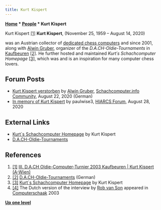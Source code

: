 ```yaml
---
title: Kurt Kispert
---
```

**[Home](Home "Home") \* [People](People "People") \* Kurt Kispert**



 [](http://www.schachcomputer.at/kispert.jpg) Kurt Kispert <a id="cite-note-1" href="#cite-ref-1">[1]</a> 
**Kurt Kispert**, (November 25, 1959 – August 14, 2020)  

was an Austrian collector of [dedicated chess computers](Dedicated_Chess_Computers "Dedicated Chess Computers") and since 2001, along with [Alwin Gruber](index.php?title=Alwin_Gruber&action=edit&redlink=1 "Alwin Gruber (page does not exist)"), organizer of the *D.A.CH-Oldie-Tournaments* in [Kaufbeuren](https://en.wikipedia.org/wiki/Kaufbeuren) <a id="cite-note-2" href="#cite-ref-2">[2]</a>.
He further hosted and maintained *Kurt´s Schachcomputer Homepage* <a id="cite-note-3" href="#cite-ref-3">[3]</a>,
which was and is an inspiration for many computer chess lovers.



## Forum Posts


* [Kurt Kispert verstorben](https://www.schachcomputer.info/forum/showthread.php?t=6254) by [Alwin Gruber](index.php?title=Alwin_Gruber&action=edit&redlink=1 "Alwin Gruber (page does not exist)"), [Schachcomputer.info Community](Computer_Chess_Forums "Computer Chess Forums"), August 22, 2020 (German)
* [In memory of Kurt Kispert](https://www.hiarcs.net/forums/viewtopic.php?t=10123) by paulwise3, [HIARCS Forum](Computer_Chess_Forums "Computer Chess Forums"), August 28, 2020


## External Links


* [Kurt´s Schachcomputer Homepage](http://www.schachcomputer.at/index.htm) by Kurt Kispert
* [D.A.CH-Oldie-Tournaments](http://www.schachcomputer.at/Kaufbeu.htm)


## References


1. <a id="cite-ref-1" href="#cite-note-1">[1]</a> [III. D.A.CH Oldie-Computer-Turnier 2003 Kaufbeuren | Kurt Kispert (A-Wien)](http://www.schachcomputer.at/kaufbeu3.htm)
2. <a id="cite-ref-2" href="#cite-note-2">[2]</a> [D.A.CH-Oldie-Tournaments](http://www.schachcomputer.at/Kaufbeu.htm) (German)
3. <a id="cite-ref-3" href="#cite-note-3">[3]</a> [Kurt´s Schachcomputer Homepage](http://www.schachcomputer.at/index.htm) by Kurt Kispert
4. <a id="cite-ref-4" href="#cite-note-4">[4]</a> The Dutch version of the interview by [Rob van Son](Rob_van_Son "Rob van Son") appeared in [Computerschaak](Computerschaak "Computerschaak") 2003

**[Up one level](People "People")**







 

